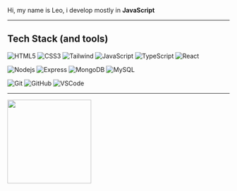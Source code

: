 <p align="left"> 
  Hi, my name is Leo, i develop mostly in <strong> JavaScript </strong>
</p>

<hr>

## Tech Stack (and tools)

![HTML5](https://img.shields.io/badge/-HTML5-7b5be3?style=flat-square&logo=html5&logoColor=white)
![CSS3](https://img.shields.io/badge/-CSS3-7b5be3?style=flat-square&logo=css3)
![Tailwind](https://img.shields.io/badge/-Tailwind-7b5be3?style=flat-square&logo=tailwindcss)
![JavaScript](https://img.shields.io/badge/-JavaScript-7b5be3?style=flat-square&logo=javascript)
![TypeScript](https://img.shields.io/badge/-TypeScript-7b5be3?style=flat-square&logo=typescript)
![React](https://img.shields.io/badge/-React-7b5be3?style=flat-square&logo=react)

![Nodejs](https://img.shields.io/badge/-Nodejs-3934c2?style=flat-square&logo=Node.js&logoColor=white)
![Express](https://img.shields.io/badge/-Express-3934c2?style=flat-square&logo=express&logoColor=white)
![MongoDB](https://img.shields.io/badge/-MongoDB-3934c2?style=flat-square&logo=mongodb)
![MySQL](https://img.shields.io/badge/-MySQL-3934c2?style=flat-square&logo=mysql&logoColor=white)

![Git](https://img.shields.io/badge/-Git-1f18cc?style=flat-square&logo=git)
![GitHub](https://img.shields.io/badge/-GitHub-1f18cc?style=flat-square&logo=github)
![VSCode](https://img.shields.io/badge/-VSCode-1f18cc?style=flat-square&logo=visual-studio-code&logoColor=white)

<hr>

<img height="190" src="https://github-readme-stats.vercel.app/api/top-langs/?username=leobez&theme=tokyonight&layout=compact&hide=html" align="left"/>


